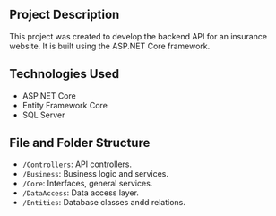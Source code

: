 
## Project Description
This project was created to develop the backend API for an insurance website. It is built using the ASP.NET Core framework.

## Technologies Used
- ASP.NET Core
- Entity Framework Core
- SQL Server

## File and Folder Structure
- `/Controllers`: API controllers.
- `/Business`: Business logic and services.
- `/Core`: Interfaces, general services.
- `/DataAccess`: Data access layer.
- `/Entities`: Database classes andd relations.

